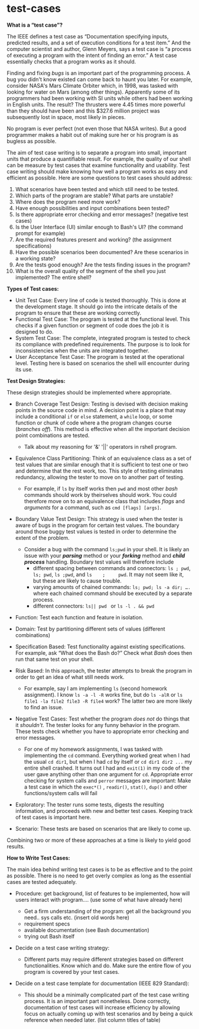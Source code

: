 test-cases
==========

**What is a “test case”?**

The IEEE defines a test case as “Documentation specifying inputs, predicted results, and a set of execution conditions for a test item.” And the computer scientist and author, Glenn Meyers, says a test case is “a process of executing a program with the intent of finding an error.” A test case essentially checks that a program works as it should.

Finding and fixing _bugs_ is an important part of the programming process. A bug you didn't know existed can come back to haunt you later. For example, consider NASA's Mars Climate Orbiter which, in 1998, was tasked with looking for water on Mars (among other things). Apparently some of its programmers had been working with SI units while others had been working in English units. The result? The thrusters were 4.45 times more powerful than they should have been and this $327.6 million project was subsequently lost in space, most likely in pieces. 

No program is ever perfect (not even those that NASA writes). But a good programmer makes a habit out of making sure her or his program is as bugless as possible.

The aim of test case writing is to separate a program into small, important units that produce a quantifiable result. For example, the quality of our shell can be measure by test cases that examine functionality and usability. Test case writing should make knowing how well a program works as easy and efficient as possible. Here are some questions to test cases should address: 
1. What scenarios have been tested and which still need to be tested.
2. Which parts of the program are stable? What parts are unstable?
3. Where does the program need more work?
4. Have enough possibilities and input combinations been tested?
5. Is there appropriate error checking and error messages? (negative test cases)
6. Is the User Interface (UI) similar enough to Bash's UI? (the command prompt for example)
7. Are the required features present and working? (the assignment specifications)
8. Have the possible scenarios been documented? Are these scenarios in a working state?
9. Are the tests good enough? Are the tests finding issues in the program? 
10. What is the overall quality of the segment of the shell you just implemented? The entire shell?


**Types of Test cases:** 

- Unit Test Case: Every line of code is tested thoroughly. This is done at the development stage. It should go into the intricate details of the program to ensure that these are working correctly.
- Functional Test Case: The program is tested at the functional level. This checks if a given function or segment of code does the job it is designed to do. 
- System Test Case: The complete, integrated program is tested to check its compliance with predefined requirements. The purpose is to look for inconsistencies when the units are integrated together. 
- User Acceptance Test Case: The program is tested at the operational level. Testing here is based on scenarios the shell will encounter during its use. 

**Test Design Strategies:**

These design strategies should be implemented where appropriate.

- Branch Coverage Test Design: Testing is devised with decision making points in the source code in mind. A decision point is a place that may include a conditional `if` or `else` statement, a `while` loop, or some function or chunk of code where a the program changes course (_branches off_). This method is effective when all the important decision point combinations are tested.
  - Talk about my reasoning for '&' '||' operators in rshell program.

- Equivalence Class Partitioning: Think of an equivalence class as a set of test values that are similar enough that it is sufficient to test one or two and determine that the rest work, too. This style of testing eliminates redundancy, allowing the tester to move on to another part of testing.
  - For example, if `ls` by itself works then `pwd` and most other _bash_ commands should work by theirselves should work. You could therefore move on to an equivalence class that includes _flags_ and _arguments_ for a command, such as `cmd [flags] [args]`. 

- Boundary Value Test Design: This strategy is used when the tester is aware of bugs in the program for certain test values. The boundary around those buggy test values is tested in order to determine the extent of the problem.
  - Consider a bug with the command `ls;pwd` in your shell. It is likely an issue with your **_parsing_** method or your **_forking_** method and **_child process_** handling. Boundary test values will therefore include 
    - different spacing between commands and connectors: `ls ; pwd`, `ls; pwd`, `ls ;pwd`, and `ls    ;     pwd`. It may not seem like it, but these are likely to cause trouble. 
    - varying amounts of chained commands: `ls; pwd; ls -a dir; ….` where each chained command should be executed by a separate process. 
    - different connectors: `ls|| pwd ` or `ls -l . && pwd` 

- Function: Test each function and feature in isolation.

- Domain: Test by partitioning different sets of values (different combinations)

- Specification Based: Test functionality against existing specifications. For example, ask “What does the Bash do?” Check what _Bash_ does then run that same test on your shell.

- Risk Based: In this approach, the tester attempts to break the program in order to get an idea of what still needs work.
  - For example, say I am implementing `ls` (second homework assignment). I know `ls -a -l -R` works fine, but do `ls -alR` or `ls file1 -la file2 file3 -R file4` work? The latter two are more likely to find an issue. 

- Negative Test Cases: Test whether the program _does not_ do things that it _shouldn't_. The tester looks for any funny behavior in the program. These tests check whether you have to appropriate error checking and error messages.
  - For one of my homework assignments, I was tasked with implementing the `cd` command. Everything worked great when I had the usual `cd dir1`, but when I had `cd` by itself or `cd dir1 dir2 ...` my entire shell crashed. It turns out I had and `exit(1)` in my code of the user gave anything other than one argument for `cd`. 
 Appropriate error checking for system calls and `perror` messages are important: Make a test case in which the `exec*()` , `readir()`, `stat()`, `dup()` and other functions/system calls will fail

- Exploratory: The tester runs some tests, digests the resulting information, and proceeds with new and better test cases. Keeping track of test cases is important here. 
- Scenario: These tests are based on scenarios that are likely to come up. 

Combining two or more of these approaches  at a time is likely to yield good results.


**How to Write Test Cases:** 

The main idea behind writing test cases is to be as effective and to the point as possible. There is no need to get overly complex as long as the essential cases are tested adequately.

- Procedure: get background, list of features to be implemented, how will users interact with program.... (use some of what have already here)
  - Get a firm understanding of the program:
get all the background you need.. sys calls etc. (insert old words here)
  - requirement specs
  - available documentation (see Bash documentation)
  - trying out Bash itself

- Decide on a test case writing strategy: 
  - Different parts may require different strategies based on different functionalities. Know which and do. Make sure the entire flow of you program is covered by your test cases.

- Decide on a test case template for documentation (IEEE 829 Standard):
  - This should be a minimally complicated part of the test case writing process. It is an important part nonetheless. Done correctly, documentation of test cases will increase efficiency by allowing focus on actually coming up with test scenarios and by being a quick reference when needed later.
	(list column titles of table)
